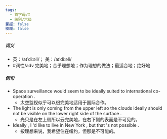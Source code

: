 ```yaml
---
tags:
  - 首字母/I
  - 级别/六级
掌握: false
模糊: false
---
```

##### 词义
- 英：/aɪˈdiːəli/； 美：/aɪˈdiːəli/
- #词性/adv  完美地；合乎理想地；作为理想的做法；最适合地；绝好地
##### 例句
- Space surveillance would seem to be ideally suited to international co-operation .
	- 太空监视似乎可以很完美地适用于国际合作。
- The light is only coming from the upper left so the clouds ideally should not be visible on the lower right side of the surface .
	- 光只是在左上侧所以云完美地，在右下侧的表面是不可见的。
- Ideally , I 'd like to live in New York , but that 's not possible .
	- 按理想来说，我希望住在纽约，但那是不可能的。
